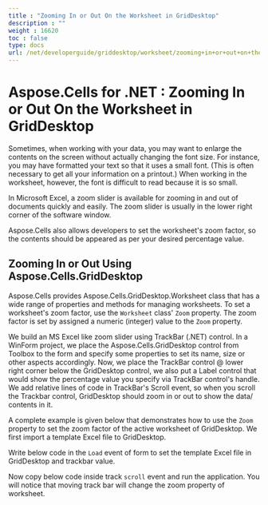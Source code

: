 ```yaml
---
title : "Zooming In or Out On the Worksheet in GridDesktop" 
description : "" 
weight : 16620 
toc : false
type: docs
url: /net/developerguide/griddesktop/worksheet/zooming+in+or+out+on+the+worksheet+in+griddesktop/
---
```


# Aspose.Cells for .NET : Zooming In or Out On the Worksheet in GridDesktop


Sometimes, when working with your data, you may want to enlarge the contents on the screen without actually changing the font size. For instance, you may have formatted your text so that it uses a small font. (This is often necessary to get all your information on a printout.) When working in the worksheet, however, the font is difficult to read because it is so small.

In Microsoft Excel, a zoom slider is available for zooming in and out of documents quickly and easily. The zoom slider is usually in the lower right corner of the software window.

Aspose.Cells also allows developers to set the worksheet's zoom factor, so the contents should be appeared as per your desired percentage value.

## Zooming In or Out Using Aspose.Cells.GridDesktop

Aspose.Cells provides Aspose.Cells.GridDesktop.Worksheet class that has a wide range of properties and methods for managing worksheets. To set a worksheet's zoom factor, use the `Worksheet` class' `Zoom` property. The zoom factor is set by assigned a numeric (integer) value to the `Zoom` property.

We build an MS Excel like zoom slider using TrackBar (.NET) control. In a WinForm project, we place the Aspose.Cells.GridDesktop control from Toolbox to the form and specify some properties to set its name, size or other aspects accordingly. Now, we place the TrackBar control @ lower right corner below the GridDesktop control, we also put a Label control that would show the percentage value you specify via TrackBar control's handle. We add relative lines of code in TrackBar's Scroll event, so when you scroll the Trackbar control, GridDesktop should zoom in or out to show the data/ contents in it.

A complete example is given below that demonstrates how to use the `Zoom` property to set the zoom factor of the active worksheet of GridDesktop. We first import a template Excel file to GridDesktop.

Write below code in the `Load` event of form to set the template Excel file in GridDesktop and trackbar value.

  
Now copy below code inside track `scroll` event and run the application. You will notice that moving track bar will change the zoom property of worksheet.

